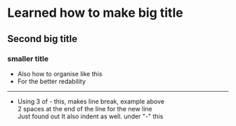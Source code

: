 # Learned how to make big title
## Second big title
### smaller title
- Also how to organise like this
- For the better redability
---
- Using 3 of - this, makes line break, example above  
2 spaces at the end of the line for the new line  
  Just found out It also indent as well. under "-" this
